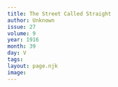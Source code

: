 ```yaml
---
title: The Street Called Straight
author: Unknown
issue: 27
volume: 9
year: 1916
month: 39
day: V
tags:
layout: page.njk
image:
---
```



